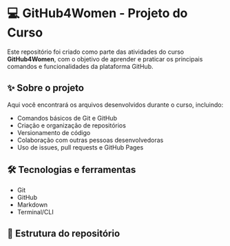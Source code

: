 # 💻 GitHub4Women - Projeto do Curso

Este repositório foi criado como parte das atividades do curso **GitHub4Women**, com o objetivo de aprender e praticar os principais comandos e funcionalidades da plataforma GitHub.

## ✨ Sobre o projeto

Aqui você encontrará os arquivos desenvolvidos durante o curso, incluindo:

- Comandos básicos de Git e GitHub  
- Criação e organização de repositórios  
- Versionamento de código  
- Colaboração com outras pessoas desenvolvedoras  
- Uso de issues, pull requests e GitHub Pages  

## 🛠 Tecnologias e ferramentas

- Git  
- GitHub  
- Markdown  
- Terminal/CLI

## 📁 Estrutura do repositório

